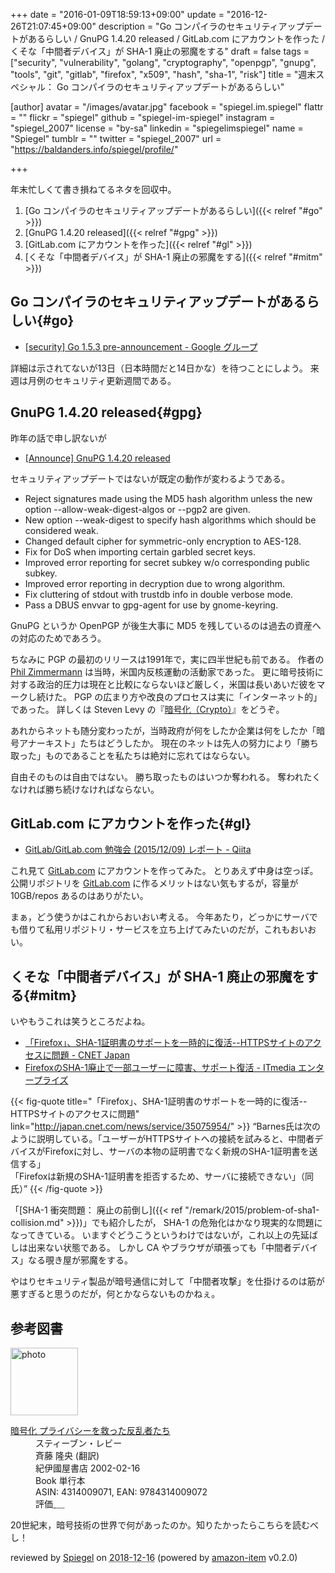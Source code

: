 +++
date = "2016-01-09T18:59:13+09:00"
update = "2016-12-26T21:07:45+09:00"
description = "Go コンパイラのセキュリティアップデートがあるらしい / GnuPG 1.4.20 released / GitLab.com にアカウントを作った / くそな「中間者デバイス」が SHA-1 廃止の邪魔をする"
draft = false
tags = ["security", "vulnerability", "golang", "cryptography", "openpgp", "gnupg", "tools", "git", "gitlab", "firefox", "x509", "hash", "sha-1", "risk"]
title = "週末スペシャル： Go コンパイラのセキュリティアップデートがあるらしい"

[author]
  avatar = "/images/avatar.jpg"
  facebook = "spiegel.im.spiegel"
  flattr = ""
  flickr = "spiegel"
  github = "spiegel-im-spiegel"
  instagram = "spiegel_2007"
  license = "by-sa"
  linkedin = "spiegelimspiegel"
  name = "Spiegel"
  tumblr = ""
  twitter = "spiegel_2007"
  url = "https://baldanders.info/spiegel/profile/"

+++

年末忙しくて書き損ねてるネタを回収中。

1. [Go コンパイラのセキュリティアップデートがあるらしい]({{< relref "#go" >}})
1. [GnuPG 1.4.20 released]({{< relref "#gpg" >}})
1. [GitLab.com にアカウントを作った]({{< relref "#gl" >}})
1. [くそな「中間者デバイス」が SHA-1 廃止の邪魔をする]({{< relref "#mitm" >}})

## Go コンパイラのセキュリティアップデートがあるらしい{#go}

- [[security] Go 1.5.3 pre-announcement - Google グループ](https://groups.google.com/forum/#!topic/golang-announce/MLaPAPFlCNY)

詳細は示されてないが13日（日本時間だと14日かな）を待つことにしよう。
来週は月例のセキュリティ更新週間である。

## GnuPG 1.4.20 released{#gpg}

昨年の話で申し訳ないが

- [[Announce] GnuPG 1.4.20 released](https://lists.gnupg.org/pipermail/gnupg-announce/2015q4/000382.html)

セキュリティアップデートではないが既定の動作が変わるようである。

* Reject signatures made using the MD5 hash algorithm unless the new option --allow-weak-digest-algos or --pgp2 are given.
* New option --weak-digest to specify hash algorithms which should be considered weak.
* Changed default cipher for symmetric-only encryption to AES-128.
* Fix for DoS when importing certain garbled secret keys.
* Improved error reporting for secret subkey w/o corresponding public subkey.
* Improved error reporting in decryption due to wrong algorithm.
* Fix cluttering of stdout with trustdb info in double verbose mode.
* Pass a DBUS envvar to gpg-agent for use by gnome-keyring.

GnuPG というか OpenPGP が後生大事に MD5 を残しているのは過去の資産への対応のためであろう。

ちなみに PGP の最初のリリースは1991年で，実に四半世紀も前である。
作者の [Phil Zimmermann](https://www.philzimmermann.com/) は当時，米国内反核運動の活動家であった。
更に暗号技術に対する政治的圧力は現在と比較にならないほど厳しく，米国は長いあいだ彼をマークし続けた。
PGP の広まり方や改良のプロセスは実に「インターネット的」であった。
詳しくは Steven Levy の『[暗号化（Crypto）](https://www.amazon.co.jp/exec/obidos/ASIN/4314009071/baldandersinf-22/)』をどうぞ。

あれからネットも随分変わったが，当時政府が何をしたか企業は何をしたか「暗号アナーキスト」たちはどうしたか。
現在のネットは先人の努力により「勝ち取った」ものであることを私たちは絶対に忘れてはならない。

自由そのものは自由ではない。
勝ち取ったものはいつか奪われる。
奪われたくなければ勝ち続けなければならない。

## GitLab.com にアカウントを作った{#gl}

- [GitLab/GitLab.com 勉強会 (2015/12/09) レポート - Qiita](http://qiita.com/masakura/items/e679c094e8afea9a4879)

これ見て [GitLab.com] にアカウントを作ってみた。
とりあえず中身は空っぽ。
公開リポジトリを [GitLab.com] に作るメリットはない気もするが，容量が 10GB/repos あるのはありがたい。

まぁ，どう使うかはこれからおいおい考える。
今年あたり，どっかにサーバでも借りて私用リポジトリ・サービスを立ち上げてみたいのだが，これもおいおい。

[GitLab.com]: https://gitlab.com/ "GitLab"

## くそな「中間者デバイス」が SHA-1 廃止の邪魔をする{#mitm}

いやもうこれは笑うところだよね。

- [「Firefox」、SHA-1証明書のサポートを一時的に復活--HTTPSサイトのアクセスに問題 - CNET Japan](http://japan.cnet.com/news/service/35075954/)
- [FirefoxのSHA-1廃止で一部ユーザーに障害、サポート復活 - ITmedia エンタープライズ](http://www.itmedia.co.jp/enterprise/articles/1601/08/news069.html)

{{< fig-quote title="「Firefox」、SHA-1証明書のサポートを一時的に復活--HTTPSサイトのアクセスに問題" link="http://japan.cnet.com/news/service/35075954/" >}}
<q>Barnes氏は次のように説明している。「ユーザーがHTTPSサイトへの接続を試みると、中間者デバイスがFirefoxに対し、サーバの本物の証明書でなく新規のSHA-1証明書を送信する」<br>
「Firefoxは新規のSHA-1証明書を拒否するため、サーバに接続できない」（同氏）</q>
{{< /fig-quote >}}

「[SHA-1 衝突問題： 廃止の前倒し]({{< ref "/remark/2015/problem-of-sha1-collision.md" >}})」でも紹介したが， SHA-1 の危殆化はかなり現実的な問題になってきている。
いますぐどうこうというわけではないが，これ以上の先延ばしは出来ない状態である。
しかし CA やブラウザが頑張っても「中間者デバイス」なる覗き屋が邪魔をする。

やはりセキュリティ製品が暗号通信に対して「中間者攻撃」を仕掛けるのは筋が悪すぎると思うのだが，何とかならないものかねぇ。

## 参考図書

<div class="hreview">
  <div class="photo"><a class="item url" href="https://www.amazon.co.jp/%E6%9A%97%E5%8F%B7%E5%8C%96-%E3%83%97%E3%83%A9%E3%82%A4%E3%83%90%E3%82%B7%E3%83%BC%E3%82%92%E6%95%91%E3%81%A3%E3%81%9F%E5%8F%8D%E4%B9%B1%E8%80%85%E3%81%9F%E3%81%A1-%E3%82%B9%E3%83%86%E3%82%A3%E3%83%BC%E3%83%96%E3%83%B3%E3%83%BB%E3%83%AC%E3%83%93%E3%83%BC/dp/4314009071?SubscriptionId=AKIAJYVUJ3DMTLAECTHA&tag=baldandersinf-22&linkCode=xm2&camp=2025&creative=165953&creativeASIN=4314009071"><img src="https://images-fe.ssl-images-amazon.com/images/I/51ZRZ62WKCL._SL160_.jpg" width="108" alt="photo"></a></div>
  <dl class="fn">
    <dt><a href="https://www.amazon.co.jp/%E6%9A%97%E5%8F%B7%E5%8C%96-%E3%83%97%E3%83%A9%E3%82%A4%E3%83%90%E3%82%B7%E3%83%BC%E3%82%92%E6%95%91%E3%81%A3%E3%81%9F%E5%8F%8D%E4%B9%B1%E8%80%85%E3%81%9F%E3%81%A1-%E3%82%B9%E3%83%86%E3%82%A3%E3%83%BC%E3%83%96%E3%83%B3%E3%83%BB%E3%83%AC%E3%83%93%E3%83%BC/dp/4314009071?SubscriptionId=AKIAJYVUJ3DMTLAECTHA&tag=baldandersinf-22&linkCode=xm2&camp=2025&creative=165953&creativeASIN=4314009071">暗号化 プライバシーを救った反乱者たち</a></dt>
	<dd>スティーブン・レビー</dd>
	<dd>斉藤 隆央 (翻訳)</dd>
    <dd>紀伊國屋書店 2002-02-16</dd>
    <dd>Book 単行本</dd>
    <dd>ASIN: 4314009071, EAN: 9784314009072</dd>
    <dd>評価<abbr class="rating fa-sm" title="5">&nbsp;<i class="fas fa-star"></i>&nbsp;<i class="fas fa-star"></i>&nbsp;<i class="fas fa-star"></i>&nbsp;<i class="fas fa-star"></i>&nbsp;<i class="fas fa-star"></i></abbr></dd>
  </dl>
  <p class="description">20世紀末，暗号技術の世界で何があったのか。知りたかったらこちらを読むべし！</p>
  <p class="powered-by" >reviewed by <a href='#maker' class='reviewer'>Spiegel</a> on <abbr class="dtreviewed" title="2018-12-16">2018-12-16</abbr> (powered by <a href="https://github.com/spiegel-im-spiegel/amazon-item" >amazon-item</a> v0.2.0)</p>
</div>
